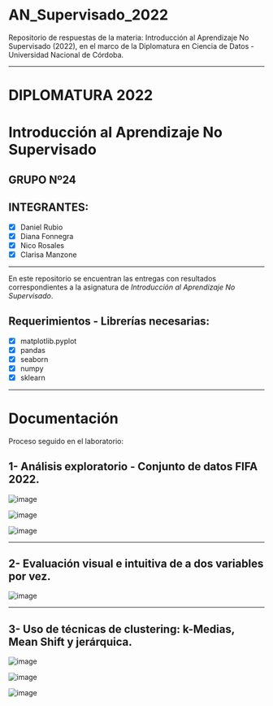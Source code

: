 # AN_Supervisado_2022
Repositorio de respuestas de la materia: Introducción al Aprendizaje No Supervisado (2022), en el marco de la Diplomatura en Ciencia de Datos - Universidad Nacional de Córdoba.

----   

# **DIPLOMATURA 2022**

# Introducción al Aprendizaje No Supervisado

## GRUPO Nº24

## INTEGRANTES:

   - [x] Daniel Rubio
   - [x] Diana Fonnegra
   - [x] Nico Rosales    
   - [x] Clarisa Manzone

----   
En este repositorio se encuentran las entregas con resultados correspondientes a la asignatura de _Introducción al Aprendizaje No Supervisado_.

## **Requerimientos - Librerías necesarias**:
   - [x] matplotlib.pyplot
   - [x] pandas
   - [x] seaborn
   - [x] numpy
   - [x] sklearn
----

# Documentación
Proceso seguido en el laboratorio:

## 1- Análisis exploratorio - Conjunto de datos FIFA 2022.

![image](https://user-images.githubusercontent.com/11649711/189544417-e078bb04-a14b-4acd-b8b9-c734d1b3c7c2.png)

![image](https://user-images.githubusercontent.com/11649711/189544428-538b9979-c40b-40d4-a94d-b05728b159f9.png)

![image](https://user-images.githubusercontent.com/11649711/189544444-3e5c0e77-e1a1-4eec-8991-498fce2c09af.png)

----
## 2- Evaluación visual e intuitiva de a dos variables por vez.

![image](https://user-images.githubusercontent.com/11649711/189948672-1018d2fe-a334-40f0-b085-ba384050e0fb.png)

----

## 3- Uso de técnicas de clustering: k-Medias, Mean Shift y jerárquica.

![image](https://user-images.githubusercontent.com/11649711/189766199-25330654-a791-48ea-b2c9-67eba0696315.png)

![image](https://user-images.githubusercontent.com/11649711/189766228-b330f00e-ebb6-462d-a744-668150873c6d.png)

![image](https://user-images.githubusercontent.com/11649711/189948504-4f9cfc87-3b44-4ee7-89c2-36da85f3218f.png)



